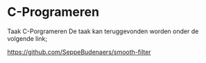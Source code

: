 # C-Programeren
Taak C-Porgrameren
De taak kan teruggevonden worden onder de volgende link;

https://github.com/SeppeBudenaers/smooth-filter
